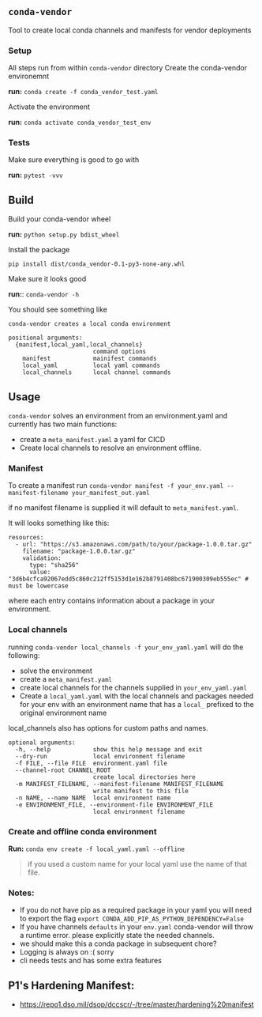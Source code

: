 ## `conda-vendor`
Tool to create local conda channels and manifests for vendor deployments

### Setup
All steps run from within `conda-vendor` directory
Create the conda-vendor environemnt

**run:** `conda create -f conda_vendor_test.yaml`

Activate the environment 

**run:** `conda activate conda_vendor_test_env`

### Tests 
Make sure everything is good to go with

**run:** `pytest -vvv`

## Build
Build your conda-vendor wheel 

**run:** `python setup.py bdist_wheel`

Install the package 

`pip install dist/conda_vendor-0.1-py3-none-any.whl `

Make sure it looks good 

**run:**: `conda-vendor -h `

You should see something like 
```
conda-vendor creates a local conda environment

positional arguments:
  {manifest,local_yaml,local_channels}
                        command options
    manifest            mainifest commands
    local_yaml          local yaml commands
    local_channels      local channel commands

```

## Usage
`conda-vendor` solves an environment from an environment.yaml and currently has two main functions:

* create a `meta_manifest.yaml` a yaml for CICD
* Create local channels to resolve an environment offline. 

### Manifest
To create a manifest run `conda-vendor manifest -f your_env.yaml --manifest-filename your_manifest_out.yaml`

if no manifest filename is supplied it will default to `meta_manifest.yaml`.

It will looks something like this:
```
resources:
  - url: "https://s3.amazonaws.com/path/to/your/package-1.0.0.tar.gz"
    filename: "package-1.0.0.tar.gz"
    validation:
      type: "sha256"
      value: "3d6b4cfca92067edd5c860c212ff5153d1e162b8791408bc671900309eb555ec" # must be lowercase

```
where each entry contains information about a package in your environment.

### Local channels
running `conda-vendor local_channels -f your_env_yaml.yaml` will do the following:
* solve the environment
* create a `meta_manifest.yaml`
* create local channels for the channels supplied in `your_env_yaml.yaml`
* Create a `local_yaml.yaml` with the local channels and packages needed for your env with an environment name that has a `local_` prefixed to the original environment name

local_channels also has options for custom paths and names. 
```
optional arguments:
  -h, --help            show this help message and exit
  --dry-run             local environment filename
  -f FILE, --file FILE  environment.yaml file
  --channel-root CHANNEL_ROOT
                        create local directories here
  -m MANIFEST_FILENAME, --manifest-filename MANIFEST_FILENAME
                        write manifest to this file
  -n NAME, --name NAME  local environment name
  -e ENVIRONMENT_FILE, --environment-file ENVIRONMENT_FILE
                        local environment filename
```

### Create and offline conda environment 

**Run:** `conda env create -f local_yaml.yaml --offline`
>if you used a custom name for your local yaml use the name of that file.

### Notes:
* If you do not have pip as a required package in your yaml you will need to export the flag
`export CONDA_ADD_PIP_AS_PYTHON_DEPENDENCY=False` 
* If you have channels `defaults` in your `env.yaml` conda-vendor will throw a runtime error.
please explicitly state the needed channels.
* we should make this a conda package in subsequent chore?
* Logging is always on :( sorry
* cli needs tests and has some extra features

## P1's Hardening Manifest:
- https://repo1.dso.mil/dsop/dccscr/-/tree/master/hardening%20manifest
